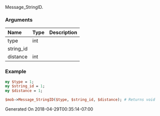 Message_StringID.
### Arguments
**Name**|**Type**|**Description**
:---|:---|:---
type|int|
string_id||
distance|int|

### Example

```perl
my $type = 1;
my $string_id = 1;
my $distance = 1;

$mob->Message_StringID($type, $string_id, $distance); # Returns void
```


Generated On 2018-04-29T00:35:14-07:00